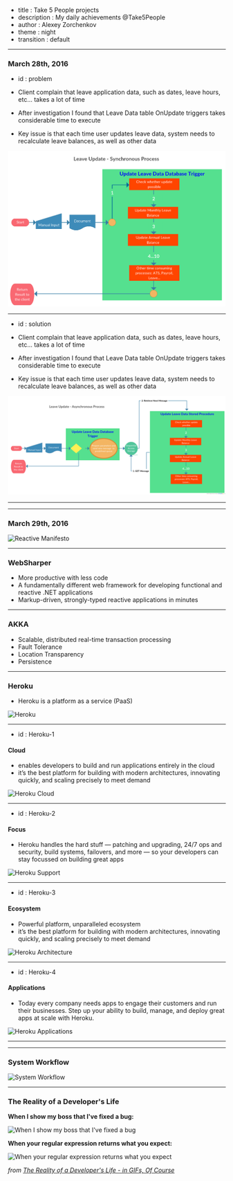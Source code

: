 - title : Take 5 People projects
- description : My daily achievements @Take5People
- author : Alexey Zorchenkov
- theme : night
- transition : default

***

### March 28th, 2016

- id : problem

- Client complain that leave application data, such as dates, leave hours, etc... takes a lot of time
- After investigation I found that Leave Data table OnUpdate triggers takes considerable time to execute
- Key issue is that each time user updates leave data, system needs to recalculate leave balances, as well as other data

![Synchronous](images/synchronous.png)

---

- id : solution

- Client complain that leave application data, such as dates, leave hours, etc... takes a lot of time
- After investigation I found that Leave Data table OnUpdate triggers takes considerable time to execute
- Key issue is that each time user updates leave data, system needs to recalculate leave balances, as well as other data

![Synchronous](images/asynchronous.png)

---


***

### March 29th, 2016

![Reactive Manifesto](images/responsive-manifesto.svg)

***

### WebSharper

- More productive with less code
- A fundamentally different web framework for developing functional and reactive .NET applications
- Markup-driven, strongly-typed reactive applications in minutes

***


### AKKA

- Scalable, distributed real-time transaction processing
- Fault Tolerance
- Location Transparency
- Persistence

***


### Heroku

- Heroku is a platform as a service (PaaS) 

![Heroku](images/heroku.png)

---
- id : Heroku-1

#### Cloud

- enables developers to build and run applications entirely in the cloud
- it’s the best platform for building with modern architectures, innovating quickly, and scaling precisely to meet demand

![Heroku Cloud](images/startup.png)

---

- id : Heroku-2

#### Focus

- Heroku handles the hard stuff — patching and upgrading, 24/7 ops and security, build systems, failovers, and more — so your developers can stay focussed on building great apps

![Heroku Support](images/focus.png)

---

- id : Heroku-3

#### Ecosystem

- Powerful platform, unparalleled ecosystem
- it’s the best platform for building with modern architectures, innovating quickly, and scaling precisely to meet demand

![Heroku Architecture](images/ecosystem.png)

---

- id : Heroku-4

#### Applications


- Today every company needs apps to engage their customers and run their businesses. Step up your ability to build, manage, and deploy great apps at scale with Heroku.

![Heroku Applications](images/apps.png)

---

***


### System Workflow

![System Workflow](images/workflow.png)

***

### The Reality of a Developer's Life 

**When I show my boss that I've fixed a bug:**
  
![When I show my boss that I've fixed a bug](http://www.topito.com/wp-content/uploads/2013/01/code-07.gif)
  
**When your regular expression returns what you expect:**
  
![When your regular expression returns what you expect](http://www.topito.com/wp-content/uploads/2013/01/code-03.gif)
  
*from [The Reality of a Developer's Life - in GIFs, Of Course](http://server.dzone.com/articles/reality-developers-life-gifs)*

